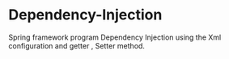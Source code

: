 # Dependency-Injection
Spring framework program Dependency Injection using the Xml configuration and getter , Setter method.

